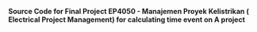 **Source Code for Final Project EP4050 - Manajemen Proyek Kelistrikan ( Electrical Project Management) for calculating time event on A project**
